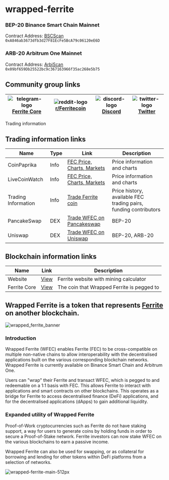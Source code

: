 # wrapped-ferrite

### BEP-20 Binance Smart Chain Mainnet
Contract Address: [BSCScan](https://bscscan.com/token/0xA846ab3673dfb3d27F81EcFe5BcA79c06120eE6D)  
`0xA846ab3673dfb3d27F81EcFe5BcA79c06120eE6D` 
### ARB-20 Arbitrum One Mainnet
Contract Address: [ArbiScan](https://arbiscan.io/token/0x09bf659db25522bc9c367163966f35ac268e5b75)  
`0x09bf659Db25522bc9c367163966f35ac268e5b75`

## Community group links
| ![telegram-logo](https://raw.githubusercontent.com/gauravghongde/social-icons/9d939e1c5b7ea4a24ac39c3e4631970c0aa1b920/SVG/Color/Telegram.svg) [Ferrite Core ](https://t.me/ferrite_core) | ![reddit-logo](https://raw.githubusercontent.com/gauravghongde/social-icons/9d939e1c5b7ea4a24ac39c3e4631970c0aa1b920/SVG/Color/Reddit.svg) [r/Ferritecoin](https://www.reddit.com/r/Ferritecoin) | ![discord-logo](https://raw.githubusercontent.com/gauravghongde/social-icons/9d939e1c5b7ea4a24ac39c3e4631970c0aa1b920/SVG/Color/Discord.svg) [Discord](https://discord.gg/qKgF5xhS5p) | ![twitter-logo](https://raw.githubusercontent.com/gauravghongde/social-icons/9d939e1c5b7ea4a24ac39c3e4631970c0aa1b920/SVG/Color/Twitter.svg) [Twitter](https://twitter.com/ferritecoin) |
|--|--|--|--|

Trading information
## Trading information links
| Name                      | Type     |Link                                            | Description                                                                |
|---------------------------|----------|-------------------------------------------------|----------------------------------------------------------------------------| 
| CoinPaprika               | Info     |[FEC Price, Charts, Markets](https://coinpaprika.com/coin/fec-ferrite/) | Price information and charts |
| LiveCoinWatch             | Info     |[FEC Price, Charts, Markets](https://www.livecoinwatch.com/price/Ferritecoin-FEC) | Price information and charts | 
| Trading Information       | Info     |[Trade Ferrite coin](https://github.com/koh-gt/ferrite-core/wiki/Trading-Information) | Price history, available FEC trading pairs, funding contributors |
| PancakeSwap                | DEX      | [Trade WFEC on Pancakeswap](https://pancakeswap.finance/swap?inputCurrency=0xA846ab3673dfb3d27F81EcFe5BcA79c06120eE6D) | BEP-20 |
| Uniswap                    | DEX      | [Trade WFEC on Uniswap](https://app.uniswap.org/#/swap?inputCurrency=0x09bf659Db25522bc9c367163966f35ac268e5b75) | BEP-20, ARB-20 |     

## Blockchain information links
| Name                      | Link                                            | Description                                                                |
|---------------------------|-------------------------------------------------|----------------------------------------------------------------------------|
| Website                   | [View](https://ferritecoin.org) | Ferrite website with mining calculator |
| Ferrite Core              | [View](https://github.com/koh-gt/ferrite-core) | The coin that Wrapped Ferrite is pegged to |

## Wrapped Ferrite is a token that represents [**Ferrite**](https://github.com/koh-gt/ferrite-core) on another blockchain.

![wrapped_ferrite_banner](https://user-images.githubusercontent.com/101822992/234356712-0d2f1c79-1cd4-4d03-af50-dcd5b8bbcad8.png)

### Introduction
Wrapped Ferrite (WFEC) enables Ferrite (FEC) to be cross-compatible on multiple non-native chains to allow interoperability with the decentralised applications built on the various corresponding blockchain networks.  Wrapped Ferrite is currently available on Binance Smart Chain and Arbitrum One.

Users can "wrap" their Ferrite and transact WFEC, which is pegged to and redeemable on a 1:1 basis with FEC. This allows Ferrite to interact with applications and smart contracts on other blockchains. This operates as a bridge for Ferrite to access decentralised finance (DeFi) applications, and for the decentralised applications (dApps) to gain additional liquidity.

### Expanded utility of Wrapped Ferrite
Proof-of-Work cryptocurrencies such as Ferrite do not have staking support, a way for users to generate coins by holding funds in order to secure a Proof-of-Stake network. Ferrite investors can now stake WFEC on the various blockchains to earn a passive income.

Wrapped Ferrite can also be used for swapping, or as collateral for borrowing and lending for other tokens within DeFi platforms from a selection of networks.


![wrapped-ferrite-main-512px](https://user-images.githubusercontent.com/101822992/234359307-8ad3a434-9888-4716-a446-25557f8f637c.png)


